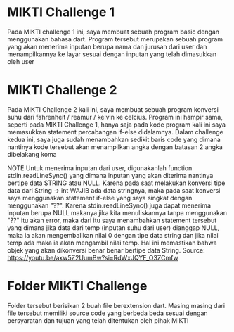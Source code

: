 # MIKTI Challenge 1
Pada MIKTI challenge 1 ini, saya membuat sebuah program basic dengan menggunakan bahasa dart. Program tersebut merupakan sebuah program yang akan menerima inputan berupa nama dan jurusan dari user dan menampilkannya ke layar sesuai dengan inputan yang telah dimasukkan oleh user

# MIKTI Challenge 2
Pada MIKTI Challenge 2 kali ini, saya membuat sebuah program konversi suhu dari fahrenheit / reamur / kelvin ke celcius. Program ini hampir sama, seperti pada MIKTI Challenge 1, hanya saja pada kode program kali ini saya memasukkan statement percabangan if-else didalamnya. Dalam challenge kedua ini, saya juga sudah menambahkan sedikit baris code yang dimana nantinya kode tersebut akan menampilkan angka dengan batasan 2 angka dibelakang koma

NOTE
Untuk menerima inputan dari user, digunakanlah function stdin.readLineSync() yang dimana inputan yang akan diterima nantinya bertipe data STRING atau NULL. Karena pada saat melakukan konversi tipe data dari String -> int WAJIB ada data stringnya, maka pada saat konversi saya menggunakan statement if-else yang saya singkat dengan menggunakan "??". Karena stdin.readLineSync() juga dapat menerima inputan berupa NULL makanya jika kita menuliskannya tanpa menggunakan "??" itu akan error, maka dari itu saya menambahkan statement tersebut yang dimana jika data dari temp (inputan suhu dari user) dianggap NULL, maka ia akan mengembalikan nilai 0 dengan tipe data string dan jika nilai temp ada maka ia akan mengambil nilai temp. Hal ini memastikan bahwa objek yang akan dikonversi benar benar bertipe data String. Source: https://youtu.be/axw5Z2UumBw?si=RdWxJQYF_O3ZCmfw

# Folder MIKTI Challenge
Folder tersebut berisikan 2 buah file berextension dart. Masing masing dari file tersebut memiliki source code yang berbeda beda sesuai dengan persyaratan dan tujuan yang telah ditentukan oleh pihak MIKTI
